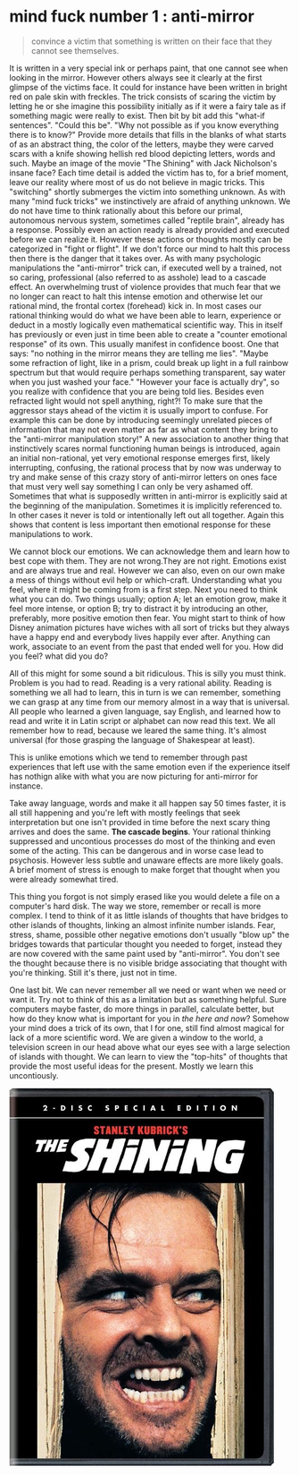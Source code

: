 # mind fuck number 1 : anti-mirror 

> convince a victim that something is written on their face that they cannot see themselves.

It is written in a very special ink or perhaps paint, that one cannot see when looking in the mirror. However others always see it clearly at the first glimpse of the victims face. It could for instance have been written in bright red on pale skin with freckles. The trick consists of scaring the victim by letting he or she imagine this possibility initially as if it were a fairy tale as if something magic were really to exist. Then bit by bit add this "what-if sentences".  "Could this be". "Why not possible as if you know everything there is to know?"   Provide more details that fills in the blanks of what starts of as an abstract thing, the color of the letters, maybe they were carved scars with a knife showing hellish red blood depicting letters, words and such. Maybe an image of the movie "The Shining" with Jack Nicholson's insane face?  Each time detail is added the victim has to, for a brief moment, leave our reality where most of us do not believe in magic tricks. This "switching" shortly submerges the victim into something unknown. As with many "mind fuck tricks" we instinctively are afraid of anything unknown. We do not have time to think rationally about this before our primal, autonomous nervous system, sometimes called "reptile brain", already has a response. Possibly even an action ready is already provided and executed before we can realize it. However these actions or thoughts mostly can be categorized in "fight or flight". If we don't force our mind to halt this process then there is the danger that it takes over. As with many psychologic manipulations the "anti-mirror" trick can, if executed well by a trained, not so caring, professional (also referred to as asshole) lead to a cascade effect. An overwhelming trust of violence provides that much fear that we no longer can react to halt this intense emotion and otherwise let our rational mind, the frontal cortex (forehead) kick in. In most cases our rational thinking would do what we have been able to learn, experience or deduct in a mostly logically even mathematical scientific way. This in itself has previously or even just in time been able to create a "counter emotional response" of its own. This usually manifest in confidence boost. One that says: "no nothing in the mirror means they are telling me lies". "Maybe some refraction of light, like in a prism, could break up light in a full rainbow spectrum but that would require perhaps something transparent, say water when you just washed your face." "However your face is actually dry",  so you realize with confidence that you are being told lies. Besides even refracted light would not spell anything, right?! To make sure that the aggressor stays ahead of the victim it is usually import to confuse. For example this can be done by introducing seemingly unrelated pieces of information that may not even matter as far as what content they bring to the "anti-mirror manipulation story!" A new association to another thing that instinctively scares normal functioning human beings is introduced, again an initial non-rational, yet very emotional response emerges first, likely interrupting, confusing, the rational process that by now was underway to try and make sense of this crazy story of anti-mirror letters on ones face that must very well say something I can only be very ashamed off. Sometimes that what is supposedly written in anti-mirror is explicitly said at the beginning of the manipulation. Sometimes it is implicitly referenced to. In other cases it never is told or intentionally left out all together. Again this shows that content is less important then emotional response for these manipulations to work. 

We cannot block our emotions. We can acknowledge them and learn how to best cope with them. They are not wrong.They are not right. Emotions exist and are always true and real. However we can also, even on our own make a mess of things without evil help or which-craft. Understanding what you feel, where it might be coming from is a first step. Next you need to think what you can do. Two things usually; option A; let an emotion grow, make it feel more intense, or option B; try to distract it by introducing an other, preferably, more positive emotion then fear. You might start to think of how Disney animation pictures have wiches with all sort of tricks but they always have a happy end and everybody lives happily ever after. Anything can work, associate to an event from the past that ended well for you. How did you feel? what did you do?

All of this might for some sound a bit ridiculous. This is silly you must think. Problem is you had to read. Reading is a very rational ability. Reading is something we all had to learn, this in turn is we can remember, something we can grasp at any time from our memory almost in a way that is universal. All people who learned a given language, say English, and learned how to read and write it in Latin script or alphabet can now read this text. We all remember how to read, because we leared the same thing. It's almost universal (for those grasping the language of Shakespear at least). 

This is unlike emotions which we tend to remember through past experiences that left use with the same emotion even if the experience itself has nothign alike with what you are now picturing for anti-mirror for instance.

Take away language, words and make it all happen say 50 times faster, it is all still happening and you're left with mostly feelings that seek interpretation but one isn't provided in time before the next scary thing arrives and does the same. __The cascade begins__. Your rational thinking suppressed and uncontious processes do most of the thinking and even some of the acting. This can be dangerous and in worse case lead to psychosis. However less subtle and unaware effects are more likely goals. A brief moment of stress is enough to make forget that thought when you were already somewhat tired. 

This thing you forgot is not simply erased like you would delete a file on a computer's hard disk. The way we store, remember or recall is more complex. I tend to think of it as little islands of thoughts that have bridges to other islands of thoughts, linking an almost infinite number islands. Fear, stress, shame, possible other negative emotions don't usually "blow up" the bridges towards that particular thought you needed to forget, instead they are now covered with the same paint used by "anti-mirror". You don't see the thought because there is no visible bridge associating that thought with you're thinking. Still it's there, just not in time.

One last bit. We can never remember all we need or want when we need or want it. Try not to think of this as a limitation but as something helpful. Sure computers maybe faster, do more things in parallel, calculate better, but how do they know what is important for you in *the here and now*? Somehow your mind does a trick of its own, that I for one, still find almost magical for lack of a more scientific word. We are given a window to the world, a television screen in our head above what our eyes see with a large selection of islands with thought. We can learn to view the "top-hits" of thoughts that provide the most useful ideas for the present. Mostly we learn this uncontiously. 

![](lib/mindfuck_shining.png)


